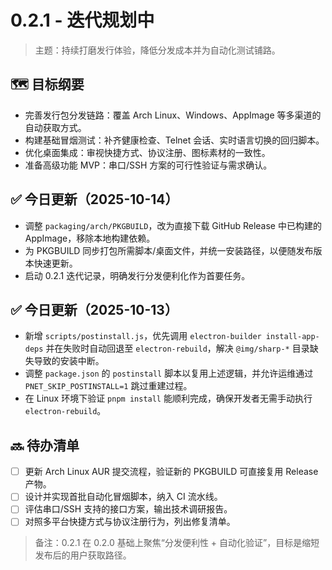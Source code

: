 # 0.2.1 - 迭代规划中

> 主题：持续打磨发行体验，降低分发成本并为自动化测试铺路。

## 🗺️ 目标纲要
- 完善发行包分发链路：覆盖 Arch Linux、Windows、AppImage 等多渠道的自动获取方式。
- 构建基础冒烟测试：补齐健康检查、Telnet 会话、实时语言切换的回归脚本。
- 优化桌面集成：审视快捷方式、协议注册、图标素材的一致性。
- 准备高级功能 MVP：串口/SSH 方案的可行性验证与需求确认。

## ✅ 今日更新（2025-10-14）
- 调整 `packaging/arch/PKGBUILD`，改为直接下载 GitHub Release 中已构建的 AppImage，移除本地构建依赖。
- 为 PKGBUILD 同步打包所需脚本/桌面文件，并统一安装路径，以便随发布版本快速更新。
- 启动 0.2.1 迭代记录，明确发行分发便利化作为首要任务。

## ✅ 今日更新（2025-10-13）
- 新增 `scripts/postinstall.js`，优先调用 `electron-builder install-app-deps` 并在失败时自动回退至 `electron-rebuild`，解决 `@img/sharp-*` 目录缺失导致的安装中断。
- 调整 `package.json` 的 `postinstall` 脚本以复用上述逻辑，并允许运维通过 `PNET_SKIP_POSTINSTALL=1` 跳过重建过程。
- 在 Linux 环境下验证 `pnpm install` 能顺利完成，确保开发者无需手动执行 `electron-rebuild`。

## 🔜 待办清单
- [ ] 更新 Arch Linux AUR 提交流程，验证新的 PKGBUILD 可直接复用 Release 产物。
- [ ] 设计并实现首批自动化冒烟脚本，纳入 CI 流水线。
- [ ] 评估串口/SSH 支持的接口方案，输出技术调研报告。
- [ ] 对照多平台快捷方式与协议注册行为，列出修复清单。

> 备注：0.2.1 在 0.2.0 基础上聚焦“分发便利性 + 自动化验证”，目标是缩短发布后的用户获取路径。